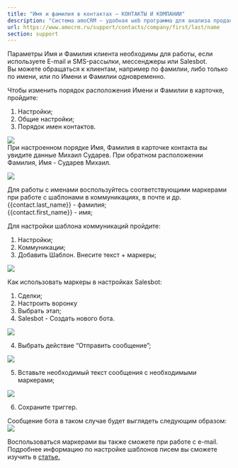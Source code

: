 ```yaml
---
title: "Имя и фамилия в контактах — КОНТАКТЫ И КОМПАНИИ"
description: "Система amoCRM – удобная web программа для анализа продаж, доступная в режиме online из любой точки мира! Подробности узнавайте по указанным на сайте телефонам в Москве."
url: https://www.amocrm.ru/support/contacts/company/first/last/name
section: support
---
```


Параметры Имя и Фамилия клиента необходимы для работы, если используете E-mail и SMS-рассылки, мессенджеры или Salesbot.  
Вы можете обращаться к клиентам, например по фамилии, либо только по имени, или по Имени и Фамилии одновременно.

Чтобы изменить порядок расположения Имени и Фамилии в карточке, пройдите:  
1. Настройки;  
2. Общие настройки;  
3. Порядок имен контактов.

![](/uploads/2020/01/Иван1.png)  
При настроенном порядке Имя, Фамилия в карточке контакта вы увидите данные Михаил Сударев. При обратном расположении Фамилия, Имя - Сударев Михаил.

![](/uploads/2020/01/иван2.png)  
  
Для работы с именами воспользуйтесь соответствующими маркерами при работе с шаблонами в коммуникациях, в почте и др.  
{{contact.last\_name}} - фамилия;  
{{contact.first\_name}} - имя;

Для настройки шаблона коммуникаций пройдите:  
1. Настройки;  
2. Коммуникации;  
3. Добавить Шаблон. Внесите текст + маркеры;  
  
![](/uploads/2020/01/Screenshot_20-2.png)

Как использовать маркеры в настройках Salesbot:  
1. Сделки;  
2. Настроить воронку  
3. Выбрать этап;  
4. Salesbot - Создать нового бота.  
  
![](/uploads/2020/01/Иван7.png)

4. Выбрать действие “Отправить сообщение”;

![](/uploads/2020/01/иван4.png)  
  
5. Вставьте необходимый текст сообщения с необходимыми маркерами;  
  
![](/uploads/2020/01/Screenshot_21-2.png)

6. Сохраните триггер.

Сообщение бота в таком случае будет выглядеть следующим образом:  
![](/uploads/2020/01/иван5.png)

Воспользоваться маркерами вы также сможете при работе с e-mail. Подробнее информацию по настройке шаблонов писем вы сможете изучить в [статье.](https://www.amocrm.ru/support/email/email_templates_signature)